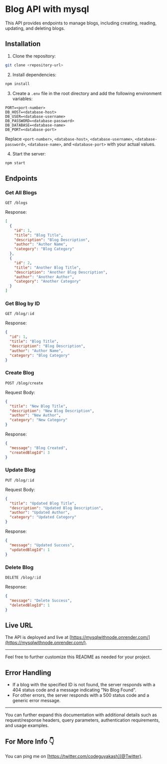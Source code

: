 # Blog API with mysql

This API provides endpoints to manage blogs, including creating, reading, updating, and deleting blogs.

## Installation

1. Clone the repository:

```bash
git clone <repository-url>
```

2. Install dependencies:

```bash
npm install
```

3. Create a `.env` file in the root directory and add the following environment variables:

```
PORT=<port-number>
DB_HOST=<database-host>
DB_USER=<database-username>
DB_PASSWORD=<database-password>
DB_DATABASE=<database-name>
DB_PORT=<database-port>
```

Replace `<port-number>`, `<database-host>`, `<database-username>`, `<database-password>`, `<database-name>`, and `<database-port>` with your actual values.

4. Start the server:

```bash
npm start
```

## Endpoints

### Get All Blogs

```http
GET /blogs
```

Response:

```json
[
  {
    "id": 1,
    "title": "Blog Title",
    "description": "Blog Description",
    "author": "Author Name",
    "category": "Blog Category"
  },
  {
    "id": 2,
    "title": "Another Blog Title",
    "description": "Another Blog Description",
    "author": "Another Author",
    "category": "Another Category"
  }
]
```

### Get Blog by ID

```http
GET /blog/:id
```

Response:

```json
{
  "id": 1,
  "title": "Blog Title",
  "description": "Blog Description",
  "author": "Author Name",
  "category": "Blog Category"
}
```

### Create Blog

```http
POST /blog/create
```

Request Body:

```json
{
  "title": "New Blog Title",
  "description": "New Blog Description",
  "author": "New Author",
  "category": "New Category"
}
```

Response:

```json
{
  "message": "Blog Created",
  "createdBlogId": 3
}
```

### Update Blog

```http
PUT /blog/:id
```

Request Body:

```json
{
  "title": "Updated Blog Title",
  "description": "Updated Blog Description",
  "author": "Updated Author",
  "category": "Updated Category"
}
```

Response:

```json
{
  "message": "Updated Success",
  "updatedBlogId": 1
}
```

### Delete Blog

```http
DELETE /blog/:id
```

Response:

```json
{
  "message": "Delete Success",
  "deletedBlogId": 1
}
```

## Live URL

The API is deployed and live at [https://mysqlwithnode.onrender.com/](https://mysqlwithnode.onrender.com/).

---

Feel free to further customize this README as needed for your project.

## Error Handling

- If a blog with the specified ID is not found, the server responds with a 404 status code and a message indicating "No Blog Found".
- For other errors, the server responds with a 500 status code and a generic error message.

---

You can further expand this documentation with additional details such as request/response headers, query parameters, authentication requirements, and usage examples.

## For More Info 👇

You can ping me on [https://twitter.com/codeguyakash](@Twitter).
